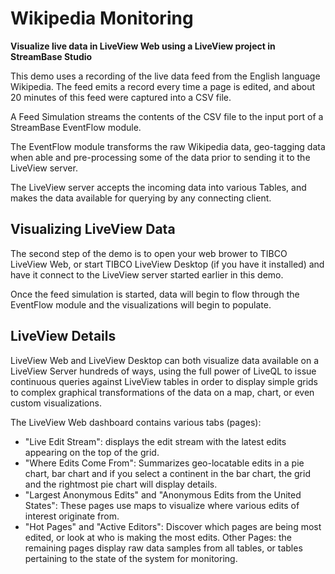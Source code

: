 # Wikipedia Monitoring

**Visualize live data in LiveView Web using a LiveView project in StreamBase Studio**

This demo uses a recording of the live data feed from the English language Wikipedia. The feed emits a record every time a page is edited, and about 20 minutes of this feed were captured into a CSV file.

A Feed Simulation streams the contents of the CSV file to the input port of a StreamBase EventFlow module.

The EventFlow module transforms the raw Wikipedia data, geo-tagging data when able and pre-processing some of the data prior to sending it to the LiveView server.

The LiveView server accepts the incoming data into various Tables, and makes the data available for querying by any connecting client.

## Visualizing LiveView Data

The second step of the demo is to open your web brower to TIBCO LiveView Web, or start TIBCO LiveView Desktop (if you have it installed) and have it connect to the LiveView server started earlier in this demo.

Once the feed simulation is started, data will begin to flow through the EventFlow module and the visualizations will begin to populate.

## LiveView Details

LiveView Web and LiveView Desktop can both visualize data available on a LiveView Server hundreds of ways, using the full power of LiveQL to issue continuous queries against LiveView tables in order to display simple grids to complex graphical transformations of the data on a map, chart, or even custom visualizations.

The LiveView Web dashboard contains various tabs (pages):

- "Live Edit Stream": displays the edit stream with the latest edits appearing on the top of the grid.
- "Where Edits Come From": Summarizes geo-locatable edits in a pie chart, bar chart and if you select a continent in the bar chart, the grid and the rightmost pie chart will display details.
- "Largest Anonymous Edits" and "Anonymous Edits from the United States": These pages use maps to visualize where various edits of interest originate from.
- "Hot Pages" and "Active Editors": Discover which pages are being most edited, or look at who is making the most edits.
Other Pages: the remaining pages display raw data samples from all tables, or tables pertaining to the state of the system for monitoring.